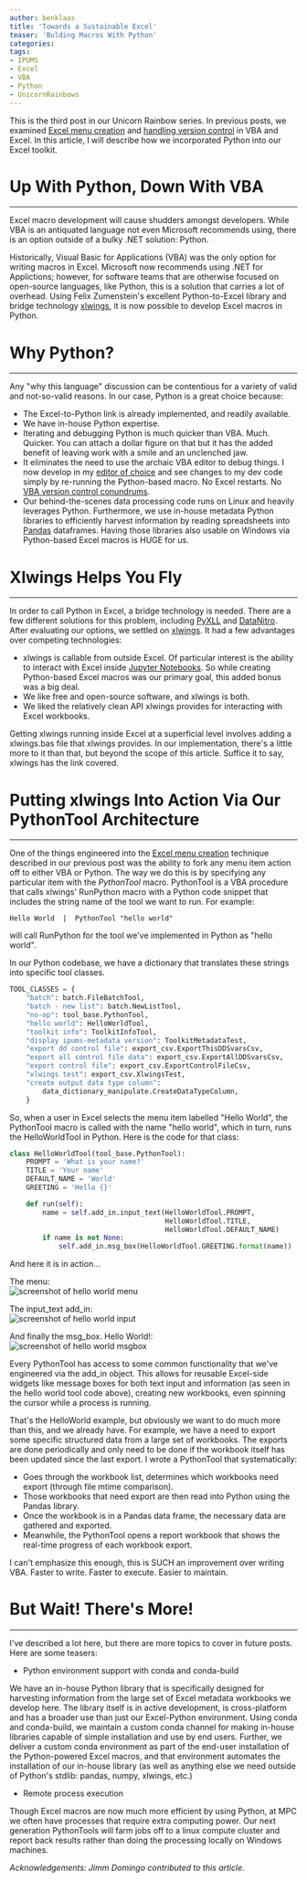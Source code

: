 ```yaml
---
author: benklaas
title: 'Towards a Sustainable Excel'
teaser: 'Bulding Macros With Python'
categories:
tags:
- IPUMS
- Excel
- VBA
- Python
- UnicornRainbows
---
```


This is the third post in our Unicorn Rainbow series. In previous posts, we examined [Excel menu creation][] and [handling version control][] in VBA and Excel. In this article, I will describe how we incorporated Python into our Excel toolkit.

[Excel menu creation]: {{site.url}}/unicorn-1-menu/
[handling version control]: {{site.url}}/unicorn-2-version-control/

# Up With Python, Down With VBA
------------------------------
Excel macro development will cause shudders amongst developers. While VBA is an antiquated language not even Microsoft recommends using, there is an option outside of a bulky .NET solution: Python.

Historically, Visual Basic for Applications (VBA) was the only option for writing macros in Excel. Microsoft now recommends using .NET for Applictions; however, for software teams that are otherwise focused on open-source languages, like Python, this is a solution that carries a lot of overhead. Using Felix Zumenstein's excellent Python-to-Excel library and bridge technology [xlwings][], it is now possible to develop Excel macros in Python.

[xlwings]: https://xlwings.org

# Why Python?
------------------------------

Any "why this language" discussion can be contentious for a variety of valid and not-so-valid reasons. In our case, Python is a great choice because:

* The Excel-to-Python link is already implemented, and readily available.
* We have in-house Python expertise.
* Iterating and debugging Python is much quicker than VBA. Much. Quicker. You can attach a dollar figure on that but it has the added benefit of leaving work with a smile and an unclenched jaw.
* It eliminates the need to use the archaic VBA editor to debug things. I now develop in my [editor of choice][] and see changes to my dev code simply by re-running the Python-based macro. No Excel restarts. No [VBA version control conundrums].
* Our behind-the-scenes data processing code runs on Linux and heavily leverages Python. Furthermore, we use in-house metadata Python libraries to efficiently harvest information by reading spreadsheets into [Pandas][] dataframes. Having those libraries also usable on Windows via Python-based Excel macros is HUGE for us.

[Pandas]: https://pandas.pydata.org
[editor of choice]: https://atom.io
[VBA version control conundrums]: {{site-url}}/unicorn-2-version-control/

# Xlwings Helps You Fly
------------------------------
In order to call Python in Excel, a bridge technology is needed. There are a few different solutions for this problem, including [PyXLL][] and [DataNitro][]. After evaluating our options, we settled on [xlwings][]. It had a few advantages over competing technologies:

* xlwings is callable from outside Excel. Of particular interest is the ability to interact with Excel inside [Jupyter Notebooks][]. So while creating Python-based Excel macros was our primary goal, this added bonus was a big deal.
* We like free and open-source software, and xlwings is both.
* We liked the relatively clean API xlwings provides for interacting with Excel workbooks.

[PyXLL]: https://www.pyxll.com
[DataNitro]: https://datanitro.com
[Jupyter Notebooks]: https://jupyter.org/

Getting xlwings running inside Excel at a superficial level involves adding a xlwings.bas file that xlwings provides. In our implementation, there's a little more to it than that, but beyond the scope of this article. Suffice it to say, xlwings has the link covered.

# Putting xlwings Into Action Via Our PythonTool Architecture
--------------------------------------
One of the things engineered into the [Excel menu creation][] technique described in our previous post was the ability to fork any menu item action off to either VBA or Python. The way we do this is by specifying any particular item with the *PythonTool* macro. PythonTool is a VBA procedure that calls xlwings' RunPython macro with a Python code snippet that includes the string name of the tool we want to run. For example:

    Hello World  |  PythonTool "hello world"

will call RunPython for the tool we've implemented in Python as "hello world".

In our Python codebase, we have a dictionary that translates these strings into specific tool classes.

``` python
TOOL_CLASSES = {
    "batch": batch.FileBatchTool,
    "batch - new list": batch.NewListTool,
    "no-op": tool_base.PythonTool,
    "hello world": HelloWorldTool,
    "toolkit info": ToolkitInfoTool,
    "display ipums-metadata version": ToolkitMetadataTest,
    "export dd control file": export_csv.ExportThisDDSvarsCsv,
    "export all control file data": export_csv.ExportAllDDSvarsCsv,
    "export control file": export_csv.ExportControlFileCsv,
    "xlwings test": export_csv.XlwingsTest,
    "create output data type column":
        data_dictionary_manipulate.CreateDataTypeColumn,
    }
```

So, when a user in Excel selects the menu item labelled "Hello World", the PythonTool macro is called with the name "hello world", which in turn, runs the HelloWorldTool in Python. Here is the code for that class:

``` python
class HelloWorldTool(tool_base.PythonTool):
    PROMPT = 'What is your name?'
    TITLE = 'Your name'
    DEFAULT_NAME = 'World'
    GREETING = 'Hello {}'

    def run(self):
        name = self.add_in.input_text(HelloWorldTool.PROMPT,
                                      HelloWorldTool.TITLE,
                                      HelloWorldTool.DEFAULT_NAME)
        if name is not None:
            self.add_in.msg_box(HelloWorldTool.GREETING.format(name))
```

And here it is in action...

The menu:<br />
![screenshot of hello world menu]({{site.urlimg}}/hello-world-menu.png)

The input_text add_in:<br />
![screenshot of hello world input]({{site.urlimg}}/hello-world-input.png)

And finally the msg_box. Hello World!:<br />
![screenshot of hello world msgbox]({{site.urlimg}}/hello-world-msgbox.png)

Every PythonTool has access to some common functionality that we've engineered via the add_in object. This allows for reusable Excel-side widgets like message boxes for both text input and information (as seen in the hello world tool code above), creating new workbooks, even spinning the cursor while a process is running.

[Excel menu creation]: {{site.url}}/unicorn-1-menu/

That's the HelloWorld example, but obviously we want to do much more than this, and we already have. For example, we have a need to export some specific structured data from a large set of workbooks. The exports are done periodically and only need to be done if the workbook itself has been updated since the last export. I wrote a PythonTool that systematically:

* Goes through the workbook list, determines which workbooks need export (through file mtime comparison).
* Those workbooks that need export are then read into Python using the Pandas library.
* Once the workbook is in a Pandas data frame, the necessary data are gathered and exported.
* Meanwhile, the PythonTool opens a report workbook that shows the real-time progress of each workbook export.

I can't emphasize this enough, this is SUCH an improvement over writing VBA. Faster to write. Faster to execute. Easier to maintain.

# But Wait! There's More!
-------------------

I've described a lot here, but there are more topics to cover in future posts. Here are some teasers:

* Python environment support with conda and conda-build

We have an in-house Python library that is specifically designed for harvesting information from the large set of Excel metadata workbooks we develop here. The library itself is in active development, is cross-platform and has a broader use than just our Excel-Python environment. Using conda and conda-build, we maintain a custom conda channel for making in-house libraries capable of simple installation and use by end users. Further, we deliver a custom conda environment as part of the end-user installation of the Python-powered Excel macros, and that environment automates the installation of our in-house library (as well as anything else we need outside of Python's stdlib: pandas, numpy, xlwings, etc.)

* Remote process execution

Though Excel macros are now much more efficient by using Python, at MPC we often have processes that require extra computing power. Our next generation PythonTools will farm jobs off to a linux compute cluster and report back results rather than doing the processing locally on Windows machines.

_Acknowledgements: Jimm Domingo contributed to this article._ 
